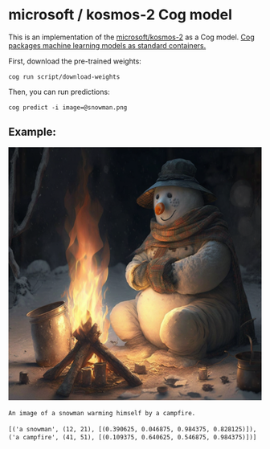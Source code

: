 # microsoft / kosmos-2 Cog model

This is an implementation of the [microsoft/kosmos-2](https://huggingface.co/microsoft/kosmos-2-patch14-224) as a Cog model. [Cog packages machine learning models as standard containers.](https://github.com/replicate/cog)

First, download the pre-trained weights:

    cog run script/download-weights

Then, you can run predictions:

    cog predict -i image=@snowman.png

## Example:

![alt text](snowman.png)

```
An image of a snowman warming himself by a campfire.

[('a snowman', (12, 21), [(0.390625, 0.046875, 0.984375, 0.828125)]), ('a campfire', (41, 51), [(0.109375, 0.640625, 0.546875, 0.984375)])]
```
